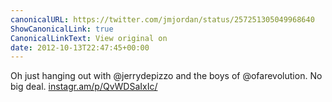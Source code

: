 ```yaml
---
canonicalURL: https://twitter.com/jmjordan/status/257251305049968640
ShowCanonicalLink: true
CanonicalLinkText: View original on
date: 2012-10-13T22:47:45+00:00
---
```

Oh just hanging out with @jerrydepizzo and the boys of @ofarevolution. No big deal. [instagr.am/p/QvWDSaIxIc/](http://instagr.am/p/QvWDSaIxIc/)